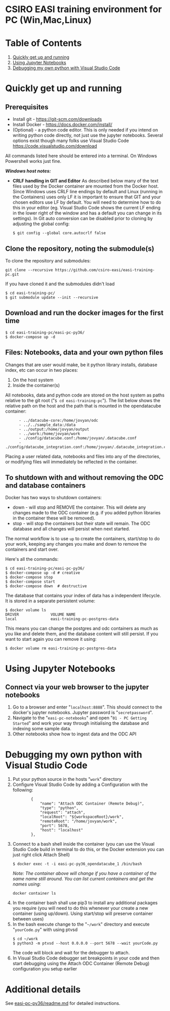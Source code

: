 # CSIRO EASI training environment for PC (Win,Mac,Linux) 

# Table of Contents
1. [Quickly get up and running](#quickly-get-up-and-running)
2. [Using Jupyter Notebooks](#using-jupyter-notebooks)
3. [Debugging my own python with Visual Studio Code](#debugging-my-own-python-with-visual-studio-code)

# Quickly get up and running
## Prerequisites
* Install git - https://git-scm.com/downloads
* Install Docker - https://docs.docker.com/install/
* (Optional) - a python code editor. This is only needed if you intend on writing python code directly, not just use the jupyter notebooks. Several options exist though many folks use Visual Studio Code https://code.visualstudio.com/download

All commands listed here should be entered into a terminal. On Windows Powershell works just fine.

***Windows host notes:***
* __CRLF handling in GIT and Editor__ As described below many of the text files used by the Docker container are mounted from the Docker host. Since Windows uses CRLF line endings by default and Linux (running in the Containers) uses only LF it is important to ensure that GIT and your chosen editors use LF by default. You will need to determine how to do this in your editor (eg. Visual Studio Code shows the current LF ending in the lower right of the window and has a default you can change in its settings). In Git auto conversion can be disabled prior to cloning by adjusting the global config:
    ```
    $ git config --global core.autocrlf false
    ```

## Clone the repository, noting the submodule(s)
To clone the repository and submodules:
```
git clone --recursive https://github.com/csiro-easi/easi-training-pc.git
```

If you have cloned it and the submodules didn't load
```
$ cd easi-training-pc/
$ git submodule update --init --recursive
```

## Download and run the docker images for the first time 
```
$ cd easi-training-pc/easi-pc-py36/
$ docker-compose up -d
```

## Files: Notebooks, data and your own python files
Changes that are user would make, be it python library installs, database index, etc can occur in two places:
1. On the host system
2. Inside the container(s)

All notebooks, data and python code are stored on the host system as paths relative to the git root ("`$ cd easi-training-pc`"). The list below shows the relative path on the host and the path that is mounted in the opendatacube container:
```
      - ../datacube-core:/home/jovyan/odc
      - ../../sample_data:/data
      - ../output:/home/jovyan/output
      - ../work:/home/jovyan/work
      - ./config/datacube.conf:/home/jovyan/.datacube.conf
      - ./config/datacube_integration.conf:/home/jovyan/.datacube_integration.conf
```
Placing a user related data, notebooks and files into any of the directories, or modifying files will immediately be reflected in the container. 


## To shutdown with and without removing the ODC and database containers
Docker has two ways to shutdown containers:
* down - will stop and REMOVE the container. This will delete any changes made to the ODC container (e.g. if you added python libraries in the container these will be removed).
* stop - will stop the containers but their state will remain. The ODC database and all changes will persist when next started.

The normal workflow is to use `up` to create the containers, start/stop to do your work, keeping any changes you make and down to remove the containers and start over.

Here's all the commands:
```
$ cd easi-training-pc/easi-pc-py36/
$ docker-compose up -d # creative
$ docker-compose stop 
$ docker-compose start
$ docker-compose down  # destructive
```
The database that contains your index of data has a independent lifecycle. It is stored in a separate persistent volume:
```
$ docker volume ls
DRIVER              VOLUME NAME
local               easi-training-pc-postgres-data
```
This means you can change the postgres and odc containers as much as you like and delete them, and the database content will still persist. If you want to start again you can remove it using:
```
$ docker volume rm easi-training-pc-postgres-data
```

# Using Jupyter Notebooks
## Connect via your web browser to the jupyter notebooks
1. Go to a browser and enter "`localhost:8888`". This should connect to the docker's jupyter notebooks. Jupyter password is "`secretpassword`".
2. Navigate to the "`easi-pc-notebooks`" and open "`01 - PC Getting Started`" and work your way through initialising the database and indexing some sample data.
3. Other notebooks show how to ingest data and the ODC API

# Debugging my own python with Visual Studio Code
1. Put your python source in the hosts "`work`" directory
1. Configure Visual Studio Code by adding a Configuration with the following:
    ```
            {
                "name": "Attach ODC Container (Remote Debug)",
                "type": "python",
                "request": "attach",
                "localRoot": "${workspaceRoot}/work",
                "remoteRoot": "/home/jovyan/work",
                "port": 5678,
                "host": "localhost"
            },
    ```
1. Connect to a bash shell inside the container (you can use the Visual Studio Code build in terminal to do this, or the Docker extension you can just right click Attach Shell)
    ```
    $ docker exec -t -i easi-pc-py36_opendatacube_1 /bin/bash
    ```
    _Note: The container above will change if you have a container of the same name still around. You can list current containers and get the names using:_
    ```
    docker container ls
    ```
1. In the container bash shall use pip3 to install any additional packages you require (you will need to do this whenever your create a new container (using up/down). Using start/stop will preserve container between uses)
1. In the bash execute change to the "`~/work`" directory and execute "`yourCode.py`" with using ptvsd
    ```
    $ cd ~/work
    $ python3 -m ptvsd --host 0.0.0.0 --port 5678 --wait yourCode.py
    ```
    The code will block and wait for the debugger to attach.
1. In Visual Studio Code debugger set breakpoints in your code and then start debugging using the Attach ODC Container (Remote Debug) configuration you setup earlier




# Additional details
See [easi-pc-py36/readme.md](easi-pc-py36/readme.md) for detailed instructions.
